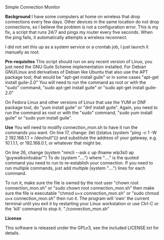 Simple Connection Monitor

**Background**
I have some computers at home on wireless that 
drop connections every few days.  Other devices in the same
location do not drop connections, so I believe the problem
is not a configuration error.  This is my fix, a script
that runs 24/7 and pings my router every five seconds.
When the ping fails, it automatically attempts a wireless
reconnect.

I did not set this up as a system service or a crontab job,
I just launch it manually as root.

**Pre-requisites**
This script should run on any recent version
of Linux, you just need the GNU Guile Scheme implementation
installed.  For Debian GNU/Linux and derivatives of Debian
like Ubuntu that also use the APT package tool, that would be
"apt-get install guile" or in some cases "apt-get install guile-2.0"
You will need to run the command as root or with the "sudo" command,
"sudo apt-get install guile" or "sudo apt-get install guile-2.0"

On Fedora Linux and other versions of Linux that use the YUM or 
DNF package tool, do "yum install guile" or "dnf install guile".
Again, you need to run the command as root or with the "sudo" command,
"sudo yum install guile" or "sudo yum install guile".

**Use**
You will need to modify connection_mon.sh to have it run the commands you
want.  On line 17, change:
(let ((status (system "ping -c 1 -W 2 192.168.1.1 > /dev/null")))
and substitute the address of your gateway, e.g. 10.1.1.1, or 192.168.0.1,
or whatever that might be.

On line 26, change
(system "nmcli --ask c up ifname wlp3s0 ap 'guywalksintoabar'")
To do (system "....") where "...." is the quoted command you need to run
to re-establish your connection.  If you need to run multiple commands,
just add multiple (system "....") lines for each command.

To run it, make sure the file is owned by the root user
"chown root connection_mon.sh" or "sudo chown root connection_mon.sh"
then make sure the file is executable
"chmod u+x connection_mon.sh" or "sudo chmod u+x connection_mon.sh"
then run it.  The program will 'own' the current terminal until you 
exit it by restarting your Linux workstation or use Ctrl-C or the 'kill' 
command to stop it.
"./connection_mon.sh"  

**License**

This software is released under the GPLv3, see the included LICENSE.txt
for details.




